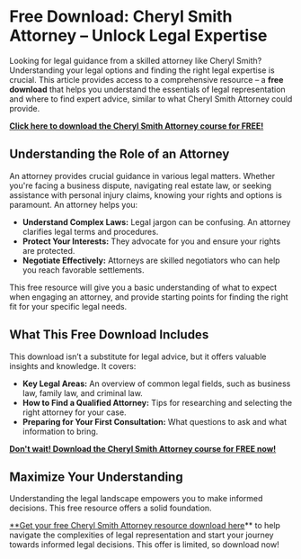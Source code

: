 # Free Download: Cheryl Smith Attorney – Unlock Legal Expertise

Looking for legal guidance from a skilled attorney like Cheryl Smith? Understanding your legal options and finding the right legal expertise is crucial. This article provides access to a comprehensive resource – a **free download** that helps you understand the essentials of legal representation and where to find expert advice, similar to what Cheryl Smith Attorney could provide.

[**Click here to download the Cheryl Smith Attorney course for FREE!**](https://udemywork.com/cheryl-smith-attorney)

## Understanding the Role of an Attorney

An attorney provides crucial guidance in various legal matters. Whether you're facing a business dispute, navigating real estate law, or seeking assistance with personal injury claims, knowing your rights and options is paramount. An attorney helps you:

*   **Understand Complex Laws:** Legal jargon can be confusing. An attorney clarifies legal terms and procedures.
*   **Protect Your Interests:** They advocate for you and ensure your rights are protected.
*   **Negotiate Effectively:** Attorneys are skilled negotiators who can help you reach favorable settlements.

This free resource will give you a basic understanding of what to expect when engaging an attorney, and provide starting points for finding the right fit for your specific legal needs.

## What This Free Download Includes

This download isn’t a substitute for legal advice, but it offers valuable insights and knowledge. It covers:

*   **Key Legal Areas:** An overview of common legal fields, such as business law, family law, and criminal law.
*   **How to Find a Qualified Attorney:** Tips for researching and selecting the right attorney for your case.
*   **Preparing for Your First Consultation:** What questions to ask and what information to bring.

[**Don't wait! Download the Cheryl Smith Attorney course for FREE now!**](https://udemywork.com/cheryl-smith-attorney)

## Maximize Your Understanding

Understanding the legal landscape empowers you to make informed decisions. This free resource offers a solid foundation.

[**Get your free Cheryl Smith Attorney resource download here](https://udemywork.com/cheryl-smith-attorney)** to help navigate the complexities of legal representation and start your journey towards informed legal decisions. This offer is limited, so download now!
